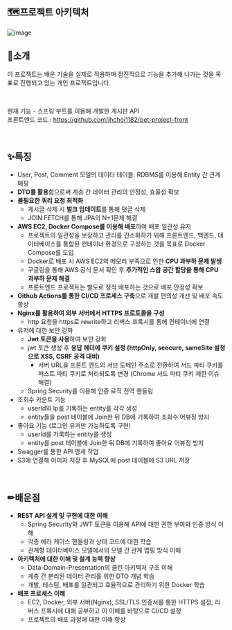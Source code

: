## 🗺프로젝트 아키텍처

![image](https://github.com/jhchoi1182/pet-project-front/assets/116577489/3048682b-6ede-4a83-8fa5-3893bd142d0a)

## 🎉소개
이 프로젝트는 배운 기술을 실제로 적용하며 점진적으로 기능을 추가해 나가는 것을 목표로 진행되고 있는 개인 프로젝트입니다.

<br>

현재 기능 - 스프링 부트를 이용해 개발한 게시판 API   
프론트엔드 코드 : https://github.com/jhchoi1182/pet-project-front

<br>

## ✨특징
* User, Post, Comment 모델의 데이터 테이블: RDBMS를 이용해 Entity 간 관계 매핑
* **DTO를 활용**함으로써 계층 간 데이터 관리의 안정성, 효율성 확보
* **불필요한 쿼리 요청 최적화**
  * 게시글 삭제 시 **벌크 업데이트**를 통해 댓글 삭제
  * JOIN FETCH를 통해 JPA의 N+1문제 해결
* **AWS EC2, Docker Compose를 이용해 배포**하여 배포 일관성 유지
  * 프로젝트의 일관성을 보장하고 관리를 간소화하기 위해 프론트엔드, 백엔드, 데이터베이스를 통합된 컨테이너 환경으로 구성하는 것을 목표로 Docker Compose를 도입
  * Docker로 배포 시 AWS EC2의 메모리 부족으로 인한 **CPU 과부하 문제 발생**
  * 구글링을 통해 AWS 공식 문서 확인 후 **추가적인 스왑 공간 할당을 통해 CPU 과부하 문제 해결**
  * 프론트엔드 프로젝트는 별도로 정적 배포하는 것으로 배포 안정성 확보
* **Github Actions를 통한 CI/CD 프로세스 구축**으로 개발 편의성 개선 및 배포 속도 향상
* **Nginx를 활용하여 외부 서버에서 HTTPS 프로토콜을 구성**
  * http 요청을 https로 rewrite하고 리버스 프록시를 통해 컨테이너에 연결
* 유저에 대한 보안 강화
  * **Jwt 토큰을 사용**하여 보안 강화
  * jwt 토큰 생성 후 **응답 헤더에 쿠키 설정 (httpOnly, seecure, sameSite 설정으로 XSS, CSRF 공격 대비)**
    * 서버 URL을 프론트 엔드의 서브 도메인 주소로 전환하여 서드 파티 쿠키를 퍼스트 파티 쿠키로 처리되도록 변경 (Chrome 서드 파티 쿠키 제한 이슈 해결)
  * Spring Security를 이용해 인증 로직 전역 핸들링
* 조회수 카운트 기능
  * userId와 Ip를 기록하는 entity를 각각 생성 
  * entity들을 post 테이블에 Join한 뒤 DB에 기록하여 조회수 어뷰징 방지
* 좋아요 기능 (로그인 유저만 가능하도록 구현)
  * userId를 기록하는 entity를 생성
  * entity를 post 테이블에 Join한 뒤 DB에 기록하여 좋아요 어뷰징 방지
* Swagger를 통한 API 명세 작업
* S3에 연결해 이미지 저장 후 MySQL에 post 테이블에 S3 URL 저장

<br>

## ✏배운점
* **REST API 설계 및 구현에 대한 이해**
  * Spring Security와 JWT 토큰을 이용해 API에 대한 권한 부여와 인증 방식 이해
  * 각종 에러 케이스 핸들링과 상태 코드에 대한 학습
  * 관계형 데이터베이스 모델에서의 모델 간 관계 맵핑 방식 이해
* **아키텍처에 대한 이해 및 설계 능력 향상**
  * Data-Domain-Presentation의 클린 아키텍처 구조 이해 
  * 계층 간 분리된 데이터 관리를 위한 DTO 개념 학습
  * 개발, 테스팅, 배포를 일관되고 효율적으로 관리하기 위한 Docker 학습
* **배포 프로세스 이해**
  * EC2, Docker, 외부 서버(Nginx), SSL/TLS 인증서를 통한 HTTPS 설정, 리버스 프록시에 대해 공부하고 이 이해를 바탕으로 CI/CD 설정
  * 프로젝트의 배포 과정에 대한 이해 향상
